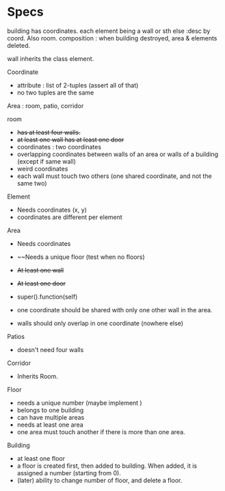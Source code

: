 # Specs

building has coordinates.
each element being a wall or sth else :desc by coord. Also room.
composition : when building destroyed, area & elements deleted.

wall inherits the class element.

Coordinate
* attribute : list of 2-tuples (assert all of that)
* no two tuples are the same


Area : room, patio, corridor

room

* ~~has at least four walls.~~
* ~~at least one wall has at least one door~~
* coordinates : two coordinates
* overlapping coordinates between walls of an area or walls of a building (except if same wall)
* weird coordinates
* each wall must touch two others (one shared coordinate, and not the same two)

Element

* Needs coordinates (x, y)
* coordinates are different per element

Area

* Needs coordinates
* ~~Needs a unique floor (test when no floors)
* ~~At least one wall~~
* ~~At least one door~~
* super().function(self)

* one coordinate should be shared with only one other wall in the area.
* walls should only overlap in one coordinate (nowhere else)

Patios

* doesn't need four walls

Corridor

* Inherits Room.

Floor

* needs a unique number (maybe implement )
* belongs to one building
* can have multiple areas
* needs at least one area
* one area must touch another if there is more than one area.


Building

* at least one floor
* a floor is created first, then added to building. When added, it is assigned a number (starting from 0).
* (later) ability to change number of floor, and delete a floor.